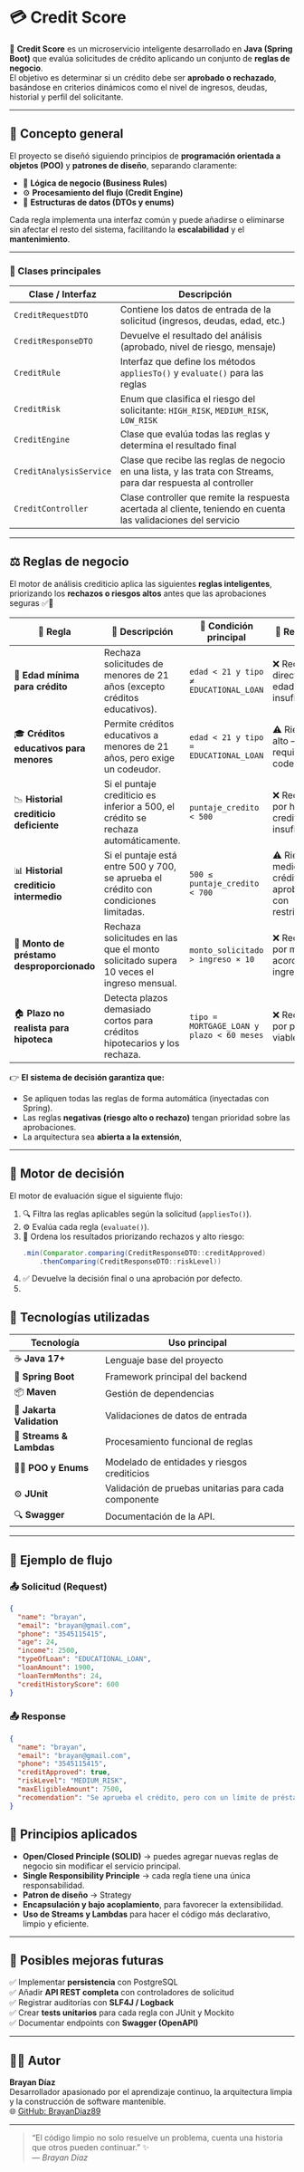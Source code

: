 # 💳 Credit Score

🚀 **Credit Score** es un microservicio inteligente desarrollado en **Java (Spring Boot)** que evalúa solicitudes de crédito aplicando un conjunto de **reglas de negocio**.  
El objetivo es determinar si un crédito debe ser **aprobado o rechazado**, basándose en criterios dinámicos como el nivel de ingresos, deudas, historial y perfil del solicitante.

---

## 🧠 Concepto general

El proyecto se diseñó siguiendo principios de **programación orientada a objetos (POO)** y **patrones de diseño**, separando claramente:

- 🧩 **Lógica de negocio (Business Rules)**  
- ⚙️ **Procesamiento del flujo (Credit Engine)**  
- 🧾 **Estructuras de datos (DTOs y enums)**  

Cada regla implementa una interfaz común y puede añadirse o eliminarse sin afectar el resto del sistema, facilitando la **escalabilidad** y el **mantenimiento**.

---


### 📘 Clases principales

| Clase / Interfaz | Descripción |
|------------------|-------------|
| `CreditRequestDTO` | Contiene los datos de entrada de la solicitud (ingresos, deudas, edad, etc.) |
| `CreditResponseDTO` | Devuelve el resultado del análisis (aprobado, nivel de riesgo, mensaje) |
| `CreditRule` | Interfaz que define los métodos `appliesTo()` y `evaluate()` para las reglas |
| `CreditRisk` | Enum que clasifica el riesgo del solicitante: `HIGH_RISK`, `MEDIUM_RISK`, `LOW_RISK` |
| `CreditEngine` | Clase que evalúa todas las reglas y determina el resultado final |
| `CreditAnalysisService` | Clase que recibe las reglas de negocio en una lista, y las trata con Streams, para dar respuesta al controller |
| `CreditController` | Clase controller que remite la respuesta acertada al cliente, teniendo en cuenta las validaciones del servicio |

---

## ⚖️ Reglas de negocio

El motor de análisis crediticio aplica las siguientes **reglas inteligentes**, priorizando los **rechazos o riesgos altos** antes que las aprobaciones seguras ✅🚫  

| 🧩 Regla | 🧠 Descripción | 🎯 Condición principal | 🧾 Resultado |
|-----------|----------------|------------------------|--------------|
| 🧓 **Edad mínima para crédito** | Rechaza solicitudes de menores de 21 años (excepto créditos educativos). | `edad < 21 y tipo ≠ EDUCATIONAL_LOAN` | ❌ Rechazo directo por edad insuficiente. |
| 🎓 **Créditos educativos para menores** | Permite créditos educativos a menores de 21 años, pero exige un codeudor. | `edad < 21 y tipo = EDUCATIONAL_LOAN` | ⚠️ Riesgo alto — requiere codeudor. |
| 📉 **Historial crediticio deficiente** | Si el puntaje crediticio es inferior a 500, el crédito se rechaza automáticamente. | `puntaje_credito < 500` | ❌ Rechazo por historial crediticio insuficiente. |
| 📊 **Historial crediticio intermedio** | Si el puntaje está entre 500 y 700, se aprueba el crédito con condiciones limitadas. | `500 ≤ puntaje_credito < 700` | ⚠️ Riesgo medio — crédito aprobado con restricciones. |
| 💸 **Monto de préstamo desproporcionado** | Rechaza solicitudes en las que el monto solicitado supera 10 veces el ingreso mensual. | `monto_solicitado > ingreso × 10` | ❌ Rechazo por monto no acorde al ingreso. |
| 🏠 **Plazo no realista para hipoteca** | Detecta plazos demasiado cortos para créditos hipotecarios y los rechaza. | `tipo = MORTGAGE_LOAN y plazo < 60 meses` | ❌ Rechazo por plazo no viable. |

👉 **El sistema de decisión garantiza que:**  
- Se apliquen todas las reglas de forma automática (inyectadas con Spring).  
- Las reglas **negativas (riesgo alto o rechazo)** tengan prioridad sobre las aprobaciones.  
- La arquitectura sea **abierta a la extensión**,

---

## 🧮 Motor de decisión

El motor de evaluación sigue el siguiente flujo:

1. 🔍 Filtra las reglas aplicables según la solicitud (`appliesTo()`).
2. ⚙️ Evalúa cada regla (`evaluate()`).
3. 🧩 Ordena los resultados priorizando rechazos y alto riesgo:
   ```java
   .min(Comparator.comparing(CreditResponseDTO::creditApproved)
       .thenComparing(CreditResponseDTO::riskLevel))
4. ✅​ Devuelve la decisión final o una aprobación por defecto.
5. 
## 🧰 Tecnologías utilizadas

| Tecnología | Uso principal |
|-------------|----------------|
| ☕ **Java 17+** | Lenguaje base del proyecto |
| 🌱 **Spring Boot** | Framework principal del backend |
| 📦 **Maven** | Gestión de dependencias |
| 🧩 **Jakarta Validation** | Validaciones de datos de entrada |
| 🧮 **Streams & Lambdas** | Procesamiento funcional de reglas |
| 🧑‍💻 **POO y Enums** | Modelado de entidades y riesgos crediticios |
| ⚙️ **JUnit** | Validación de pruebas unitarias para cada componente |
| 🔍 **Swagger** | Documentación de la API. |

---

## 🧠 Ejemplo de flujo

### 📤 **Solicitud (Request)**

```json
{
  "name": "brayan",
  "email": "brayan@gmail.com",
  "phone": "3545115415",
  "age": 24,
  "income": 2500,
  "typeOfLoan": "EDUCATIONAL_LOAN",
  "loanAmount": 1900,
  "loanTermMonths": 24,
  "creditHistoryScore": 600
}

```

### 📤 **Response**

```json
{
  "name": "brayan",
  "email": "brayan@gmail.com",
  "phone": "3545115415",
  "creditApproved": true,
  "riskLevel": "MEDIUM_RISK",
  "maxEligibleAmount": 7500,
  "recomendation": "Se aprueba el crédito, pero con un límite de préstamo reducido."
}

```

## 🧩 Principios aplicados

- **Open/Closed Principle (SOLID)** → puedes agregar nuevas reglas de negocio sin modificar el servicio principal.  
- **Single Responsibility Principle** → cada regla tiene una única responsabilidad.
- **Patron de diseño** → Strategy
- **Encapsulación y bajo acoplamiento**, para favorecer la extensibilidad.  
- **Uso de Streams y Lambdas** para hacer el código más declarativo, limpio y eficiente.

---

## 🌟 Posibles mejoras futuras

✅ Implementar **persistencia** con PostgreSQL  
✅ Añadir **API REST completa** con controladores de solicitud  
✅ Registrar auditorías con **SLF4J / Logback**  
✅ Crear **tests unitarios** para cada regla con JUnit y Mockito  
✅ Documentar endpoints con **Swagger (OpenAPI)**  

---

## 👨‍💻 Autor

**Brayan Díaz**  
Desarrollador apasionado por el aprendizaje continuo, la arquitectura limpia y la construcción de software mantenible.  
🌐 [GitHub: BrayanDiaz89](https://github.com/BrayanDiaz89)

---

> “El código limpio no solo resuelve un problema, cuenta una historia que otros pueden continuar.” ✨  
> — *Brayan Díaz*



